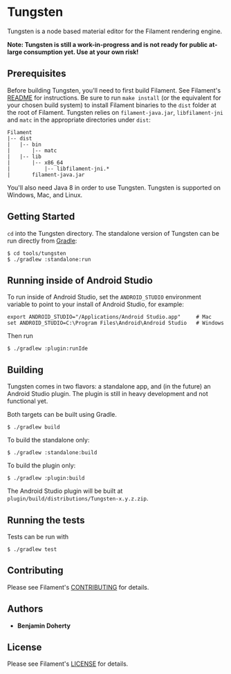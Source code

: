 # Tungsten

Tungsten is a node based material editor for the Filament rendering engine.

__Note: Tungsten is still a work-in-progress and is not ready for public at-large consumption yet. Use at your own risk!__

## Prerequisites

Before building Tungsten, you'll need to first build Filament. See Filament's [README](../../README.md) for instructions. Be sure to run `make install` (or the equivalent for your chosen build system) to install Filament binaries to the `dist` folder at the root of Filament. Tungsten relies on `filament-java.jar`, `libfilament-jni` and `matc` in the appropriate directories under `dist`:

```
Filament
|-- dist
|   |-- bin
|       |-- matc
|   |-- lib
|       |-- x86_64
|           |-- libfilament-jni.*
|       filament-java.jar
```

You'll also need Java 8 in order to use Tungsten. Tungsten is supported on Windows, Mac, and Linux.

## Getting Started

`cd` into the Tungsten directory. The standalone version of Tungsten can be run directly from [Gradle](https://gradle.org/):

```
$ cd tools/tungsten
$ ./gradlew :standalone:run
```

## Running inside of Android Studio

To run inside of Android Studio, set the `ANDROID_STUDIO` environment variable to point to your install of Android Studio, for example:

```
export ANDROID_STUDIO="/Applications/Android Studio.app"     # Mac
set ANDROID_STUDIO=C:\Program Files\Android\Android Studio   # Windows
```

Then run
```
$ ./gradlew :plugin:runIde
```

## Building

Tungsten comes in two flavors: a standalone app, and (in the future) an Android Studio plugin. The plugin is still in heavy development and not functional yet.

Both targets can be built using Gradle.

```
$ ./gradlew build
```

To build the standalone only:

```
$ ./gradlew :standalone:build
```

To build the plugin only:

```
$ ./gradlew :plugin:build
```

The Android Studio plugin will be built at `plugin/build/distributions/Tungsten-x.y.z.zip`.

## Running the tests

Tests can be run with

```
$ ./gradlew test
```

## Contributing

Please see Filament's [CONTRIBUTING](../../CONTRIBUTING.md) for details.

## Authors

* **Benjamin Doherty**

## License

Please see Filament's [LICENSE](../../LICENSE) for details.
